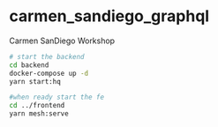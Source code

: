 # carmen_sandiego_graphql
Carmen SanDiego Workshop


```bash
# start the backend 
cd backend
docker-compose up -d 
yarn start:hq

#when ready start the fe
cd ../frontend
yarn mesh:serve
```